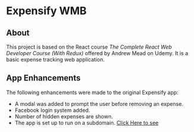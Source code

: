 # Expensify WMB

## About

This project is based on the React course *The Complete React Web Developer Course (With Redux)* offered by Andrew Mead on Udemy.
It is a basic expense tracking web application.

## App Enhancements

The following enhancements were made to the original Expensify app:

* A modal was added to prompt the user before removing an expense.
* Facebook login system added.
* Number of hidden expenses are shown.
* The app is set up to run on a subdomain. [Click Here to see](http://expensify.equipp.co.za/)

<!-- # Git Commands

git init - Create a new git repo
git status - View the changes to your project code
git add - Add files to staging area
git commit - Creates a new commit with files from staging area
git log - View recent commits -->